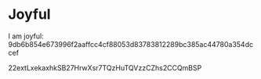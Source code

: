 # Joyful

I am joyful: 9db6b854e673996f2aaffcc4cf88053d83783812289bc385ac44780a354dccef


22extLxekaxhkSB27HrwXsr7TQzHuTQVzzCZhs2CCQmBSP